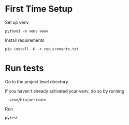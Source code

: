 # First Time Setup
Set up venv

`python3 -m venv venv`

Install requirements

`pip install -U -r requirements.txt`

# Run tests
Go to the project level directory.

If you haven't already activated your venv, do so by running

`. venv/bin/activate`

Run

`pytest`
